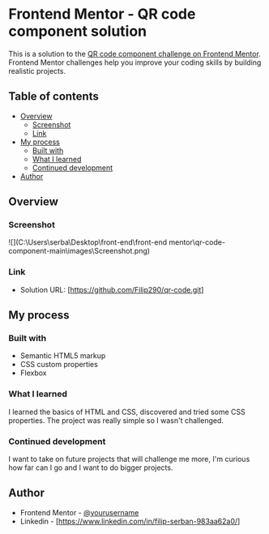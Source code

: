 # Frontend Mentor - QR code component solution

This is a solution to the [QR code component challenge on Frontend Mentor](https://www.frontendmentor.io/challenges/qr-code-component-iux_sIO_H). Frontend Mentor challenges help you improve your coding skills by building realistic projects. 

## Table of contents

- [Overview](#overview)
  - [Screenshot](#screenshot)
  - [Link](#link)
- [My process](#my-process)
  - [Built with](#built-with)
  - [What I learned](#what-i-learned)
  - [Continued development](#continued-development)
- [Author](#author)

## Overview

### Screenshot

![](C:\Users\serba\Desktop\front-end\front-end mentor\qr-code-component-main\images\Screenshot.png)

### Link

- Solution URL: [https://github.com/Filip290/qr-code.git]

## My process

### Built with

- Semantic HTML5 markup
- CSS custom properties
- Flexbox

### What I learned

I learned the basics of HTML and CSS, discovered and tried some CSS properties. The project was really simple so I wasn't challenged.

### Continued development

I want to take on future projects that will challenge me more, I'm curious how far can I go and I want to do bigger projects.

## Author

- Frontend Mentor - [@yourusername](https://www.frontendmentor.io/profile/yourusername)
- Linkedin - [https://www.linkedin.com/in/filip-serban-983aa62a0/]
